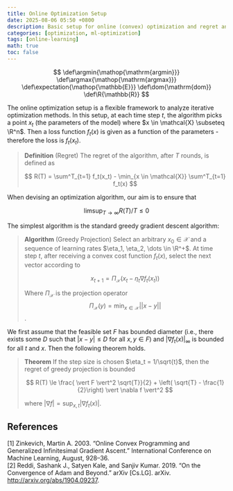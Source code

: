```yaml
---
title: Online Optimization Setup
date: 2025-08-06 05:50 +0800
description: Basic setup for online (convex) optimization and regret analysis.
categories: [optimization, ml-optimization]
tags: [online-learning]
math: true
toc: false
---
```


$$
    \def\argmin{\mathop{\mathrm{argmin}}}
    \def\argmax{\mathop{\mathrm{argmax}}}
    \def\expectation{\mathop{\mathbb{E}}}
    \def\dom{\mathrm{dom}}
    \def\R{\mathbb{R}}
$$


The online optimization setup is a flexible framework to analyze iterative optimization methods. In this setup, at each time step $t$, the algorithm picks a point $x_t$ (the parameters of the model) where $x \in \mathcal{X} \subseteq \R^n$. Then a loss function $f_t(x)$ is given as a function of the parameters - therefore the loss is $f_t(x_t)$.

> **Definition** (Regret) The regret of the algorithm, after $T$ rounds, is defined as
>
> $$
R(T) = \sum^T_{t=1} f_t(x_t) - \min_{x \in \mathcal{X}} \sum^T_{t=1} f_t(x)
> $$

When devising an optimization algorithm, our aim is to ensure that 

$$
\limsup_{T \to \infty} R(T)/T \le 0
$$

The simplest algorithm is the standard greedy gradient descent algorithm:

> **Algorithm** (Greedy Projection) Select an arbitrary $x_0 \in \mathcal{X}$ and a sequence of learning rates $\eta_1, \eta_2, \dots \in \R^+$. At time step $t$, after receiving a convex cost function $f_t(x)$, select the next vector according to
> 
> $$
x_{t+1} = \Pi_\mathcal{X} (x_t - \eta_t \nabla f_t(x_t))
> $$
>
> Where $\Pi_\mathcal{X}$ is the projection operator 
$$\Pi_\mathcal{X}(y) =  \min_{x \in \mathcal{X}} || x-y ||$$
.

We first assume that the feasible set $F$ has bounded diameter (i.e., there exists some $D$ such that $\vert x-y \vert \le D$ for all  $x,y \in F$) and $\vert \nabla f_t(x) \vert_\infty$ is bounded for all $t$ and $x$. Then the following theorem holds.

> **Theorem** If the step size is chosen $\eta_t = 1/\sqrt{t}$, then the regret of greedy projection is bounded
>
> $$
R(T) \le \frac{ \vert F \vert^2 \sqrt{T}}{2} + \left( \sqrt{T} - \frac{1}{2}\right) \vert \nabla f \vert^2
> $$
>
> where $\vert \nabla f \vert = \sup_{x,t} \vert \nabla f_t(x) \vert$.

## References
[1] Zinkevich, Martin A. 2003. “Online Convex Programming and Generalized Infinitesimal Gradient Ascent.” International Conference on Machine Learning, August, 928–36. \
[2] Reddi, Sashank J., Satyen Kale, and Sanjiv Kumar. 2019. “On the Convergence of Adam and Beyond.” arXiv [Cs.LG]. arXiv. http://arxiv.org/abs/1904.09237.
